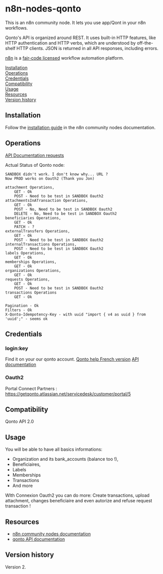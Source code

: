 # n8n-nodes-qonto

This is an n8n community node. It lets you use app/Qont in your n8n workflows.

Qonto's API is organized around REST. It uses built-in HTTP features, like HTTP authentication and HTTP verbs, which are understood by off-the-shelf HTTP clients. JSON is returned in all API responses, including errors.

[n8n](https://n8n.io/) is a [fair-code licensed](https://docs.n8n.io/reference/license/) workflow automation platform.

[Installation](#installation)  
[Operations](#operations)  
[Credentials](#credentials)  <!-- delete if no auth needed -->  
[Compatibility](#compatibility)  
[Usage](#usage)  <!-- delete if not using this section -->  
[Resources](#resources)  
[Version history](#version-history)  <!-- delete if not using this section -->  

## Installation

Follow the [installation guide](https://docs.n8n.io/integrations/community-nodes/installation/) in the n8n community nodes documentation.

## Operations

[API Documentation requests](https://api-doc.qonto.com/docs/business-api/6434cbb9d968d-qonto)

Actual Status of Qonto node:

    SANDBOX didn't work. I don't know why... URL ?
    Now PROD works on Oauth2 (Thank you Jon)

    attachment Operations,
    	GET - Ok
    	POST - Need to be test in SANDBOX Oauth2
    attachmentsInATransaction Operations,
    	GET - Ok
    	POST - No, Need to be test in SANDBOX Oauth2
    	DELETE - No, Need to be test in SANDBOX Oauth2
    beneficiaries Operations,
    	GET - Ok
    	PATCH - ?
    externalTransfers Operations,
    	GET - Ok
    	POST - Need to be test in SANDBOX Oauth2
    internalTransactions Operations,
    	POST - Need to be test in SANDBOX Oauth2
    labels Operations,
    	GET - Ok
    memberships Operations,
    	GET - Ok
    organizations Operations,
    	GET - Ok
    requests Operations,
    	GET - Ok
    	POST - Need to be test in SANDBOX Oauth2
    transactions Operations
    	GET - Ok

    Pagination - Ok
    Filters - Ok
    X-Qonto-Idempotency-Key - with uuid "import { v4 as uuid } from 'uuid';" - seems ok


## Credentials

### login:key

Find it on your our qonto account.
[Qonto help French version](https://help.qonto.com/fr/articles/4359624-ou-trouver-mon-identifiant-et-ma-cle-secrete-api)
[API documentation](https://api-doc.qonto.com/docs/business-api/ZG9jOjQ2NDA2-introduction)

### Oauth2

Portal Connect Partners : https://getqonto.atlassian.net/servicedesk/customer/portal/5

## Compatibility

Qonto API 2.0

## Usage

You will be able to have all basics informations: 
- Organization and its bank_accounts (balance too !),
- Beneficiaires,
- Labels
- Memberships
- Transactions
- And more 

WIth Connexion Oauth2 you can do more:
Create transactions, upload attachment, changes beneficiaire and even autorize and refuse request transaction !


## Resources

* [n8n community nodes documentation](https://docs.n8n.io/integrations/community-nodes/)
* [qonto API documentation](https://api-doc.qonto.com/docs/business-api/)

## Version history

Version 2.